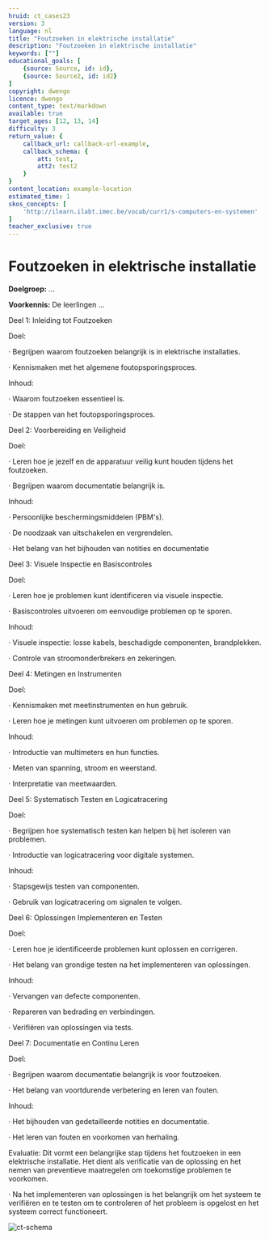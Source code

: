 ```yaml
---
hruid: ct_cases23
version: 3
language: nl
title: "Foutzoeken in elektrische installatie"
description: "Foutzoeken in elektrische installatie"
keywords: [""]
educational_goals: [
    {source: Source, id: id}, 
    {source: Source2, id: id2}
]
copyright: dwengo
licence: dwengo
content_type: text/markdown
available: true
target_ages: [12, 13, 14]
difficulty: 3
return_value: {
    callback_url: callback-url-example,
    callback_schema: {
        att: test,
        att2: test2
    }
}
content_location: example-location
estimated_time: 1
skos_concepts: [
    'http://ilearn.ilabt.imec.be/vocab/curr1/s-computers-en-systemen'
]
teacher_exclusive: true
---
```

# Foutzoeken in elektrische installatie

**Doelgroep:** ...

**Voorkennis:** De leerlingen ...

Deel 1: Inleiding tot Foutzoeken

Doel:

· Begrijpen waarom foutzoeken belangrijk is in elektrische installaties.

· Kennismaken met het algemene foutopsporingsproces.

Inhoud:

· Waarom foutzoeken essentieel is.

· De stappen van het foutopsporingsproces.

Deel 2: Voorbereiding en Veiligheid

Doel:

· Leren hoe je jezelf en de apparatuur veilig kunt houden tijdens het foutzoeken.

· Begrijpen waarom documentatie belangrijk is.

Inhoud:

· Persoonlijke beschermingsmiddelen (PBM's).

· De noodzaak van uitschakelen en vergrendelen.

· Het belang van het bijhouden van notities en documentatie

Deel 3: Visuele Inspectie en Basiscontroles

Doel:

· Leren hoe je problemen kunt identificeren via visuele inspectie.

· Basiscontroles uitvoeren om eenvoudige problemen op te sporen.

Inhoud:

· Visuele inspectie: losse kabels, beschadigde componenten, brandplekken.

· Controle van stroomonderbrekers en zekeringen.

Deel 4: Metingen en Instrumenten

Doel:

· Kennismaken met meetinstrumenten en hun gebruik.

· Leren hoe je metingen kunt uitvoeren om problemen op te sporen.

Inhoud:

· Introductie van multimeters en hun functies.

· Meten van spanning, stroom en weerstand.

· Interpretatie van meetwaarden.

Deel 5: Systematisch Testen en Logicatracering

Doel:

· Begrijpen hoe systematisch testen kan helpen bij het isoleren van problemen.

· Introductie van logicatracering voor digitale systemen.

Inhoud:

· Stapsgewijs testen van componenten.

· Gebruik van logicatracering om signalen te volgen.

Deel 6: Oplossingen Implementeren en Testen

Doel:

· Leren hoe je identificeerde problemen kunt oplossen en corrigeren.

· Het belang van grondige testen na het implementeren van oplossingen.

Inhoud:

· Vervangen van defecte componenten.

· Repareren van bedrading en verbindingen.

· Verifiëren van oplossingen via tests.

Deel 7: Documentatie en Continu Leren

Doel:

· Begrijpen waarom documentatie belangrijk is voor foutzoeken.

· Het belang van voortdurende verbetering en leren van fouten.

Inhoud:

· Het bijhouden van gedetailleerde notities en documentatie.

· Het leren van fouten en voorkomen van herhaling.

Evaluatie: Dit vormt een belangrijke stap tijdens het foutzoeken in een elektrische installatie. Het dient als verificatie van de oplossing en het nemen van preventieve maatregelen om toekomstige problemen te voorkomen.

· Na het implementeren van oplossingen is het belangrijk om het systeem te verifiëren en te testen om te controleren of het probleem is opgelost en het systeem correct functioneert.

![ct-schema](@learning-object/m_ct_cases23/nl/3)


